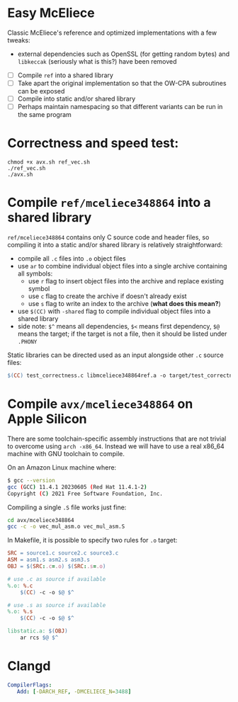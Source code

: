 # Easy McEliece
Classic McEliece's reference and optimized implementations with a few tweaks:
- external dependencies such as OpenSSL (for getting random bytes) and `libkeccak` (seriously what is this?) have been removed

- [ ] Compile `ref` into a shared library
- [ ] Take apart the original implementation so that the OW-CPA subroutines can be exposed
- [ ] Compile into static and/or shared library
- [ ] Perhaps maintain namespacing so that different variants can be run in the same program

# Correctness and speed test:
```
chmod +x avx.sh ref_vec.sh
./ref_vec.sh
./avx.sh
```

# Compile `ref/mceliece348864` into a shared library
`ref/mceliece348864` contains only C source code and header files, so compiling it into a static and/or shared library is relatively straightforward:
- compile all `.c` files into `.o` object files
- use `ar` to combine individual object files into a single archive containing all symbols:
    - use `r` flag to insert object files into the archive and replace existing symbol
    - use `c` flag to create the archive if doesn't already exist
    - use `s` flag to write an index to the archive (**what does this mean?**)
- use `$(CC)` with `-shared` flag to compile individual object files into a shared library
- side note: `$^` means all dependencies, `$<` means first dependency, `$@` means the target; if the target is not a file, then it should be listed under `.PHONY`

Static libraries can be directed used as an input alongside other `.c` source files:

```Makefile
$(CC) test_correctness.c libmceliece348864ref.a -o target/test_correctness
```

# Compile `avx/mceliece348864` on Apple Silicon
There are some toolchain-specific assembly instructions that are not trivial to overcome using `arch -x86_64`. Instead we will have to use a real x86_64 machine with GNU toolchain to compile.

On an Amazon Linux machine where:

```bash
$ gcc --version
gcc (GCC) 11.4.1 20230605 (Red Hat 11.4.1-2)
Copyright (C) 2021 Free Software Foundation, Inc.
```

Compiling a single `.S` file works just fine:

```bash
cd avx/mceliece348864
gcc -c -o vec_mul_asm.o vec_mul_asm.S
```

In Makefile, it is possible to specify two rules for `.o` target:

```Makefile
SRC = source1.c source2.c source3.c
ASM = asm1.s asm2.s asm3.s
OBJ = $(SRC:.c=.o) $(SRC:.s=.o)

# use .c as source if available
%.o: %.c
    $(CC) -c -o $@ $^

# use .s as source if available
%.o: %.s
    $(CC) -c -o $@ $^

libstatic.a: $(OBJ)
    ar rcs $@ $^
```

# Clangd
```yaml
CompilerFlags:
   Add: [-DARCH_REF, -DMCELIECE_N=3488] 
```